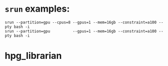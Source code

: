 # `srun` examples:

    srun --partition=gpu --cpus=8 --gpus=1 --mem=16gb --constraint=a100 --pty bash -i
    srun --partition=gpu          --gpus=1 --mem=16gb --constraint=a100 --pty bash -i
# hpg_librarian
